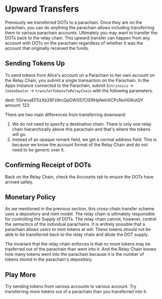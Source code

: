 # Upward Transfers

Previously we transferred DOTs to a parachain. Once they are on the parachain, you can do anything the parachain allows including transferring them to various parachain accounts. Ultimately you may want to transfer the DOTs back to the relay chain. This upward transfer can happen from any account with DOTs on the parachain regardless of whether it was the account that originally received the funds.

## Sending Tokens Up

To send tokens from Alice's account on a Parachain to her own account on the Relay Chain, you submit a single transaction on the Parachain. In the Apps instance connected to the Parachain, submit `Extrinsics` -> `tokenDealer` -> `transferTokensToRelayChain` with the following parameters.

dest: 5GrwvaEF5zXb26Fz9rcQpDWS57CtERHpNehXCPcNoHGKutQY
amount: 123

There are two main differences from transferring downward:
1. We do not need to specify a destination chain. There is only one relay chain hierarchically above this parachain and that's where the tokens will go.
2. Instead of an opaque remark field, we get a normal address field. This is because we know the account format of the Relay Chain and do not need to be generic over it.

## Confirming Receipt of DOTs

Back on the Relay Chain, check the Accounts tab to ensure the DOTs have arrived safely.

## Monetary Policy

As we mentioned in the previous section, this cross-chain transfer scheme uses a depository and mint model. The relay chain is ultimately responsible for controlling the Supply of DOTs. The relay chain cannot, however, control the semantics of the individual parachains. It is enitrely possible that a parachain allows users to mint tokens at will. These tokens should not be able to be transferred back to the relay chain and dilute the DOT supply.

The invariant that the relay chain enforces is that no more tokens may be trasferred out of the parachain than went into it. And the Relay Chain knows how many tokens went into the parachain because it is the number of tokens stored in the parachain's depository.

## Play More

Try sending tokens from various accounts to various account. Try transferring more tokens out of a parachain than you transferred into it.
